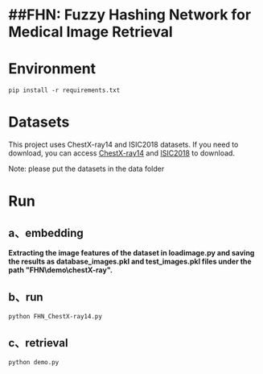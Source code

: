 # ##FHN: Fuzzy Hashing Network for Medical Image Retrieval

# Environment

```
pip install -r requirements.txt
```


# Datasets

This project uses ChestX-ray14 and ISIC2018 datasets. If you need to download, you can access [ChestX-ray14](https://github.com/richardborbely/ChestX-ray14_CNN) and [ISIC2018](https://github.com/yuanqing811/ISIC2018) to download.

Note: please put the datasets in the data folder


# Run
## a、embedding
**Extracting the image features of the dataset in loadimage.py and saving the results as database_images.pkl and test_images.pkl files under the path "FHN\demo\chestX-ray".**

## b、run
```
python FHN_ChestX-ray14.py
```

## c、retrieval
```
python demo.py
```
